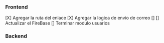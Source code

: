 ### Frontend
[X] Agregar la ruta del enlace
[X] Agregar la logica de envio de correo
[] 
[] Actualizar el FireBase 
[] Terminar modulo usuarios

### Backend